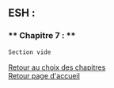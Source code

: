 ## ESH : <br />
### ** Chapitre 7 : ** <br />

``` markdown
Section vide
```

[Retour au choix des chapitres](https://vaihess.github.io/eshece1/esh) <br />
[Retour page d'accueil](https://vaihess.github.io/eshece1)
